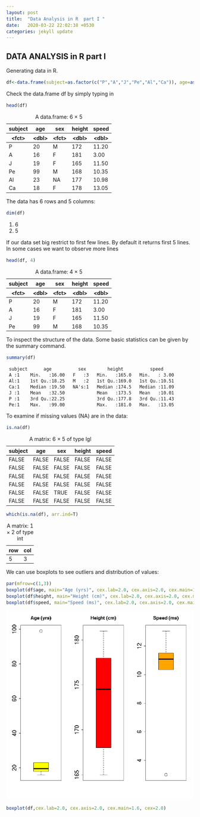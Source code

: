 ```yaml
---
layout: post
title:  "Data Analysis in R  part I "
date:   2020-03-22 22:02:38 +0530
categories: jekyll update
---
```


## DATA ANALYSIS in R part I
Generating data in R.

```R
df<-data.frame(subject=as.factor(c("P","A","J","Pe","Al","Ca")), age=as.numeric(c(20, 16, 19, 99, 23, 18)), sex=as.factor(c("M","F","F","M",NA,"F")), height=as.numeric(c(172, 181, 165, 168, 177, 178)), speed=as.numeric(c(11.20,3.00,11.50,10.35,10.98,13.05)))
```

Check the data.frame df by simply typing in

```R
head(df)
```


<table>
<caption>A data.frame: 6 × 5</caption>
<thead>
	<tr><th scope=col>subject</th><th scope=col>age</th><th scope=col>sex</th><th scope=col>height</th><th scope=col>speed</th></tr>
	<tr><th scope=col>&lt;fct&gt;</th><th scope=col>&lt;dbl&gt;</th><th scope=col>&lt;fct&gt;</th><th scope=col>&lt;dbl&gt;</th><th scope=col>&lt;dbl&gt;</th></tr>
</thead>
<tbody>
	<tr><td>P </td><td>20</td><td>M </td><td>172</td><td>11.20</td></tr>
	<tr><td>A </td><td>16</td><td>F </td><td>181</td><td> 3.00</td></tr>
	<tr><td>J </td><td>19</td><td>F </td><td>165</td><td>11.50</td></tr>
	<tr><td>Pe</td><td>99</td><td>M </td><td>168</td><td>10.35</td></tr>
	<tr><td>Al</td><td>23</td><td>NA</td><td>177</td><td>10.98</td></tr>
	<tr><td>Ca</td><td>18</td><td>F </td><td>178</td><td>13.05</td></tr>
</tbody>
</table>


The data has 6 rows and 5 columns:

```R
dim(df)
```


<ol class=list-inline>
	<li>6</li>
	<li>5</li>
</ol>

If our data set big restrict to  first few lines. By default it returns first 5 lines. In some cases we want to observe more lines


```R
head(df, 4)
```


<table>
<caption>A data.frame: 4 × 5</caption>
<thead>
	<tr><th scope=col>subject</th><th scope=col>age</th><th scope=col>sex</th><th scope=col>height</th><th scope=col>speed</th></tr>
	<tr><th scope=col>&lt;fct&gt;</th><th scope=col>&lt;dbl&gt;</th><th scope=col>&lt;fct&gt;</th><th scope=col>&lt;dbl&gt;</th><th scope=col>&lt;dbl&gt;</th></tr>
</thead>
<tbody>
	<tr><td>P </td><td>20</td><td>M</td><td>172</td><td>11.20</td></tr>
	<tr><td>A </td><td>16</td><td>F</td><td>181</td><td> 3.00</td></tr>
	<tr><td>J </td><td>19</td><td>F</td><td>165</td><td>11.50</td></tr>
	<tr><td>Pe</td><td>99</td><td>M</td><td>168</td><td>10.35</td></tr>
</tbody>
</table>


To inspect the structure of the data. Some basic statistics can be given by the summary command.

```R
summary(df)
```


     subject      age          sex        height          speed      
     A :1    Min.   :16.00   F   :3   Min.   :165.0   Min.   : 3.00  
     Al:1    1st Qu.:18.25   M   :2   1st Qu.:169.0   1st Qu.:10.51  
     Ca:1    Median :19.50   NA's:1   Median :174.5   Median :11.09  
     J :1    Mean   :32.50            Mean   :173.5   Mean   :10.01  
     P :1    3rd Qu.:22.25            3rd Qu.:177.8   3rd Qu.:11.43  
     Pe:1    Max.   :99.00            Max.   :181.0   Max.   :13.05  

To examine if missing values (NA) are in the data:

```R
is.na(df)
```


<table>
<caption>A matrix: 6 × 5 of type lgl</caption>
<thead>
	<tr><th scope=col>subject</th><th scope=col>age</th><th scope=col>sex</th><th scope=col>height</th><th scope=col>speed</th></tr>
</thead>
<tbody>
	<tr><td>FALSE</td><td>FALSE</td><td>FALSE</td><td>FALSE</td><td>FALSE</td></tr>
	<tr><td>FALSE</td><td>FALSE</td><td>FALSE</td><td>FALSE</td><td>FALSE</td></tr>
	<tr><td>FALSE</td><td>FALSE</td><td>FALSE</td><td>FALSE</td><td>FALSE</td></tr>
	<tr><td>FALSE</td><td>FALSE</td><td>FALSE</td><td>FALSE</td><td>FALSE</td></tr>
	<tr><td>FALSE</td><td>FALSE</td><td> TRUE</td><td>FALSE</td><td>FALSE</td></tr>
	<tr><td>FALSE</td><td>FALSE</td><td>FALSE</td><td>FALSE</td><td>FALSE</td></tr>
</tbody>
</table>




```R
which(is.na(df), arr.ind=T)
```


<table>
<caption>A matrix: 1 × 2 of type int</caption>
<thead>
	<tr><th scope=col>row</th><th scope=col>col</th></tr>
</thead>
<tbody>
	<tr><td>5</td><td>3</td></tr>
</tbody>
</table>


We can use boxplots to see outliers and distribution of values:

```R
par(mfrow=c(1,3))
boxplot(df$age, main="Age (yrs)", cex.lab=2.0, cex.axis=2.0, cex.main=1.6, cex=2.0, col="yellow")
boxplot(df$height, main="Height (cm)", cex.lab=2.0, cex.axis=2.0, cex.main=1.6, cex=2.0, col="red")
boxplot(df$speed, main="Speed (ms)", cex.lab=2.0, cex.axis=2.0, cex.main=1.6, cex=2.0, col="orange")

```


![png](https://github.com/balakuntlaJayanth/Stats/blob/master/images/Mar22_2020/output_7_0.png?raw=true)



```R
boxplot(df,cex.lab=2.0, cex.axis=2.0, cex.main=1.6, cex=2.0)
```

